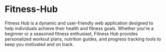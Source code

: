 # Fitness-Hub
Fitness Hub is a dynamic and user-friendly web application designed to help individuals achieve their health and fitness goals. Whether you're a beginner or a seasoned fitness enthusiast, Fitness Hub provides personalized workout plans, nutrition guides, and progress tracking tools to keep you motivated and on track.
